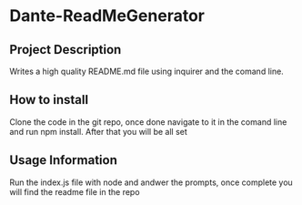 # Dante-ReadMeGenerator
## Project Description
Writes a high quality README.md file using inquirer and the comand line.
## How to install
Clone the code in the git repo, once done navigate to it in the comand line and run npm install. After that you will be all set
## Usage Information
Run the index.js file with node and andwer the prompts, once complete you will find the readme file in the repo
